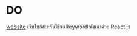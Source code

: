 # DO

[website](https://636aa06aa5aa1700af9b2e9b--super-begonia-edbf97.netlify.app/)
เว็บไซต์สำหรับใช้จด keyword
พัฒนาด้วย React.js

